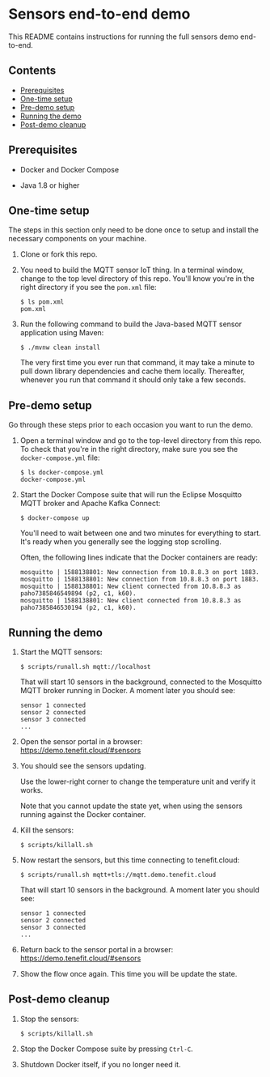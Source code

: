 # Sensors end-to-end demo

This README contains instructions for running the full sensors demo end-to-end.

## Contents

- [Prerequisites](#prerequisites)
- [One-time setup](#one-time-setup)
- [Pre-demo setup](#pre-demo-setup)
- [Running the demo](#running-the-demo)
- [Post-demo cleanup](#post-demo-cleanup)

## Prerequisites

- Docker and Docker Compose

- Java 1.8 or higher

## One-time setup

The steps in this section only need to be done once to setup and install the necessary components on your machine.

1. Clone or fork this repo.

1. You need to build the MQTT sensor IoT thing. In a terminal window, change to the top level directory of this repo. You'll know you're in the right directory if you see the `pom.xml` file:

   ```
   $ ls pom.xml
   pom.xml
   ```

1. Run the following command to build the Java-based MQTT sensor application using Maven:

   ```
   $ ./mvnw clean install
   ```

   The very first time you ever run that command, it may take a minute to pull down library dependencies and cache them locally. Thereafter, whenever you run that command it should only take a few seconds.

## Pre-demo setup

Go through these steps prior to each occasion you want to run the demo.

1. Open a terminal window and go to the top-level directory from this repo. To check that you're in the right directory, make sure you see the `docker-compose.yml` file:

   ```
   $ ls docker-compose.yml
   docker-compose.yml
   ```

1. Start the Docker Compose suite that will run the Eclipse Mosquitto MQTT broker and Apache Kafka Connect:

   ```
   $ docker-compose up
   ```

   You'll need to wait between one and two minutes for everything to start. It's ready when you generally see the logging stop scrolling.

   Often, the following lines indicate that the Docker containers are ready:

   ```
   mosquitto | 1588138801: New connection from 10.8.8.3 on port 1883.
   mosquitto | 1588138801: New connection from 10.8.8.3 on port 1883.
   mosquitto | 1588138801: New client connected from 10.8.8.3 as paho7385846549894 (p2, c1, k60).
   mosquitto | 1588138801: New client connected from 10.8.8.3 as paho7385846530194 (p2, c1, k60).
   ```

## Running the demo

1. Start the MQTT sensors:

   ```
   $ scripts/runall.sh mqtt://localhost
   ```

   That will start 10 sensors in the background, connected to the Mosquitto MQTT broker running in Docker. A moment later you should see:

   ```
   sensor 1 connected
   sensor 2 connected
   sensor 3 connected
   ...
   ```

1. Open the sensor portal in a browser: https://demo.tenefit.cloud/#sensors

1. You should see the sensors updating.

   Use the lower-right corner to change the temperature unit and verify it works.

   Note that you cannot update the state yet, when using the sensors running against the Docker container.

1. Kill the sensors:

   ```
   $ scripts/killall.sh
   ```

1. Now restart the sensors, but this time connecting to tenefit.cloud:

   ```
   $ scripts/runall.sh mqtt+tls://mqtt.demo.tenefit.cloud
   ```

   That will start 10 sensors in the background. A moment later you should see:

   ```
   sensor 1 connected
   sensor 2 connected
   sensor 3 connected
   ...
   ```

1. Return back to the sensor portal in a browser: https://demo.tenefit.cloud/#sensors

1. Show the flow once again. This time you will be update the state.

## Post-demo cleanup

1. Stop the sensors:

   ```
   $ scripts/killall.sh
   ```

1. Stop the Docker Compose suite by pressing `Ctrl-C`.

1. Shutdown Docker itself, if you no longer need it.
